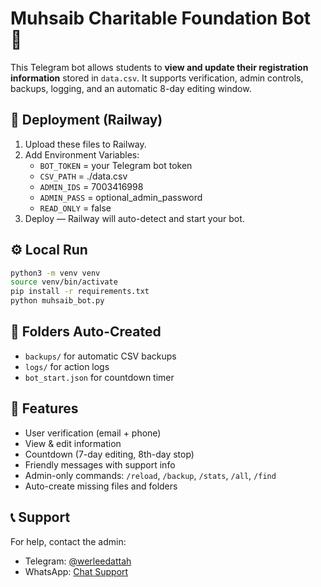 # Muhsaib Charitable Foundation Bot 🤖

This Telegram bot allows students to **view and update their registration information**
stored in `data.csv`. It supports verification, admin controls, backups, logging,
and an automatic 8-day editing window.

## 🚀 Deployment (Railway)

1. Upload these files to Railway.
2. Add Environment Variables:
   - `BOT_TOKEN` = your Telegram bot token
   - `CSV_PATH` = ./data.csv
   - `ADMIN_IDS` = 7003416998
   - `ADMIN_PASS` = optional_admin_password
   - `READ_ONLY` = false
3. Deploy — Railway will auto-detect and start your bot.

## ⚙️ Local Run

```bash
python3 -m venv venv
source venv/bin/activate
pip install -r requirements.txt
python muhsaib_bot.py
```

## 📁 Folders Auto-Created
- `backups/` for automatic CSV backups
- `logs/` for action logs
- `bot_start.json` for countdown timer

## 🧩 Features
- User verification (email + phone)
- View & edit information
- Countdown (7-day editing, 8th-day stop)
- Friendly messages with support info
- Admin-only commands: `/reload`, `/backup`, `/stats`, `/all`, `/find`
- Auto-create missing files and folders

## 📞 Support
For help, contact the admin:
- Telegram: [@werleedattah](https://t.me/werleedattah)
- WhatsApp: [Chat Support](https://wa.me/2349039475752?text=I%20need%20help%20with%20Muhsaib%20Charitable%20Foundation%20bot)
